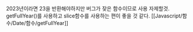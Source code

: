 2023년이라면 23을 반환해야하지만 버그가 잦은 함수이므로 사용 자제할것.
getFullYear()를 사용하고 slice함수를 사용하는 편이 좋을 것 같다.
[[Javascript/함수/Date/함수/getFullYear]]